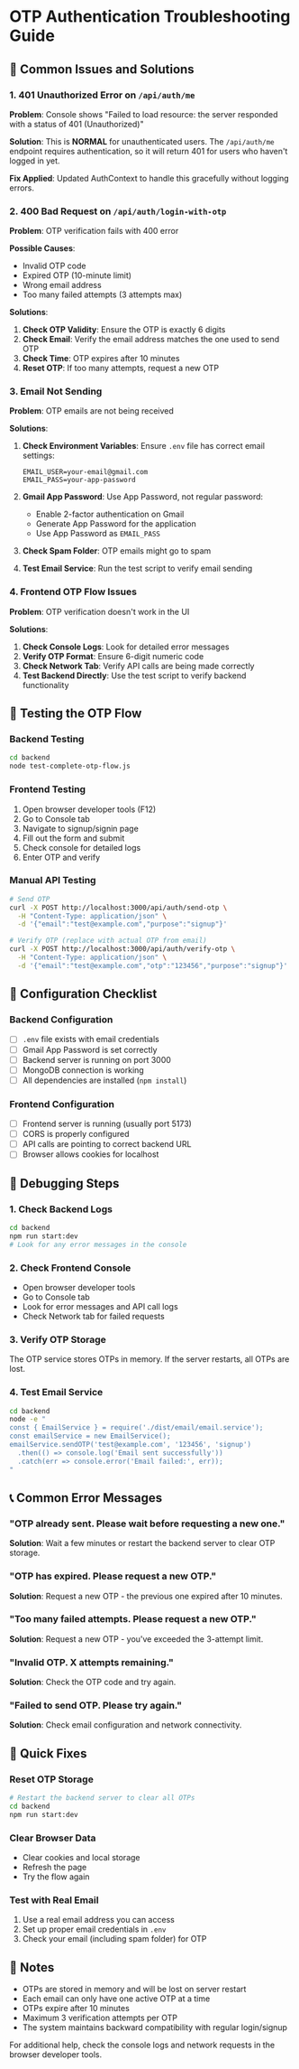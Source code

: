 # OTP Authentication Troubleshooting Guide

## 🚨 Common Issues and Solutions

### 1. **401 Unauthorized Error on `/api/auth/me`**

**Problem**: Console shows "Failed to load resource: the server responded with a status of 401 (Unauthorized)"

**Solution**: This is **NORMAL** for unauthenticated users. The `/api/auth/me` endpoint requires authentication, so it will return 401 for users who haven't logged in yet.

**Fix Applied**: Updated AuthContext to handle this gracefully without logging errors.

### 2. **400 Bad Request on `/api/auth/login-with-otp`**

**Problem**: OTP verification fails with 400 error

**Possible Causes**:
- Invalid OTP code
- Expired OTP (10-minute limit)
- Wrong email address
- Too many failed attempts (3 attempts max)

**Solutions**:
1. **Check OTP Validity**: Ensure the OTP is exactly 6 digits
2. **Check Email**: Verify the email address matches the one used to send OTP
3. **Check Time**: OTP expires after 10 minutes
4. **Reset OTP**: If too many attempts, request a new OTP

### 3. **Email Not Sending**

**Problem**: OTP emails are not being received

**Solutions**:
1. **Check Environment Variables**: Ensure `.env` file has correct email settings:
   ```env
   EMAIL_USER=your-email@gmail.com
   EMAIL_PASS=your-app-password
   ```

2. **Gmail App Password**: Use App Password, not regular password:
   - Enable 2-factor authentication on Gmail
   - Generate App Password for the application
   - Use App Password as `EMAIL_PASS`

3. **Check Spam Folder**: OTP emails might go to spam

4. **Test Email Service**: Run the test script to verify email sending

### 4. **Frontend OTP Flow Issues**

**Problem**: OTP verification doesn't work in the UI

**Solutions**:
1. **Check Console Logs**: Look for detailed error messages
2. **Verify OTP Format**: Ensure 6-digit numeric code
3. **Check Network Tab**: Verify API calls are being made correctly
4. **Test Backend Directly**: Use the test script to verify backend functionality

## 🧪 Testing the OTP Flow

### Backend Testing
```bash
cd backend
node test-complete-otp-flow.js
```

### Frontend Testing
1. Open browser developer tools (F12)
2. Go to Console tab
3. Navigate to signup/signin page
4. Fill out the form and submit
5. Check console for detailed logs
6. Enter OTP and verify

### Manual API Testing
```bash
# Send OTP
curl -X POST http://localhost:3000/api/auth/send-otp \
  -H "Content-Type: application/json" \
  -d '{"email":"test@example.com","purpose":"signup"}'

# Verify OTP (replace with actual OTP from email)
curl -X POST http://localhost:3000/api/auth/verify-otp \
  -H "Content-Type: application/json" \
  -d '{"email":"test@example.com","otp":"123456","purpose":"signup"}'
```

## 🔧 Configuration Checklist

### Backend Configuration
- [ ] `.env` file exists with email credentials
- [ ] Gmail App Password is set correctly
- [ ] Backend server is running on port 3000
- [ ] MongoDB connection is working
- [ ] All dependencies are installed (`npm install`)

### Frontend Configuration
- [ ] Frontend server is running (usually port 5173)
- [ ] CORS is properly configured
- [ ] API calls are pointing to correct backend URL
- [ ] Browser allows cookies for localhost

## 🐛 Debugging Steps

### 1. Check Backend Logs
```bash
cd backend
npm run start:dev
# Look for any error messages in the console
```

### 2. Check Frontend Console
- Open browser developer tools
- Go to Console tab
- Look for error messages and API call logs
- Check Network tab for failed requests

### 3. Verify OTP Storage
The OTP service stores OTPs in memory. If the server restarts, all OTPs are lost.

### 4. Test Email Service
```bash
cd backend
node -e "
const { EmailService } = require('./dist/email/email.service');
const emailService = new EmailService();
emailService.sendOTP('test@example.com', '123456', 'signup')
  .then(() => console.log('Email sent successfully'))
  .catch(err => console.error('Email failed:', err));
"
```

## 📞 Common Error Messages

### "OTP already sent. Please wait before requesting a new one."
**Solution**: Wait a few minutes or restart the backend server to clear OTP storage.

### "OTP has expired. Please request a new OTP."
**Solution**: Request a new OTP - the previous one expired after 10 minutes.

### "Too many failed attempts. Please request a new OTP."
**Solution**: Request a new OTP - you've exceeded the 3-attempt limit.

### "Invalid OTP. X attempts remaining."
**Solution**: Check the OTP code and try again.

### "Failed to send OTP. Please try again."
**Solution**: Check email configuration and network connectivity.

## 🚀 Quick Fixes

### Reset OTP Storage
```bash
# Restart the backend server to clear all OTPs
cd backend
npm run start:dev
```

### Clear Browser Data
- Clear cookies and local storage
- Refresh the page
- Try the flow again

### Test with Real Email
1. Use a real email address you can access
2. Set up proper email credentials in `.env`
3. Check your email (including spam folder) for OTP

## 📝 Notes

- OTPs are stored in memory and will be lost on server restart
- Each email can only have one active OTP at a time
- OTPs expire after 10 minutes
- Maximum 3 verification attempts per OTP
- The system maintains backward compatibility with regular login/signup

For additional help, check the console logs and network requests in the browser developer tools.
